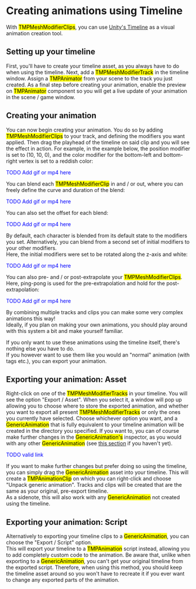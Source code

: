 <link rel="stylesheet" type="text/css" href="../styles.css">

# Creating animations using Timeline
With <mark class="markstyle">TMPMeshModifierClips</mark>, you can use [Unity's Timeline](https://docs.unity3d.com/Packages/com.unity.timeline@1.2/manual/index.html) as a visual animation creation tool.

## Setting up your timeline
First, you'll have to create your timeline asset, as you always have to do when using the timeline.
Next, add a <mark class="markstyle">TMPMeshModifierTrack</mark> in the timeline window. Assign a <mark class="markstyle">TMPAnimator</mark> from your scene to the track you just created.
As a final step before creating your animation, enable the preview on <mark class="markstyle">TMPAnimator</mark> component so you will get a live update of your animation in the scene / game window.

## Creating your animation
You can now begin creating your animation. You do so by adding <mark class="markstyle">TMPMeshModifierClips</mark> to your track, and defining the modifiers you want applied. Then drag the playhead of the timeline on said clip and you will see the effect in action.
For example, in the example below, the position modifier is set to (10, 10, 0), and the color modifier for the bottom-left and bottom-right vertex is set to a reddish color:
<p style="color:blue">TODO Add gif or mp4 here</p>

You can blend each <mark class="markstyle">TMPMeshModifierClip</mark> in and / or out, where you can freely define the curve and duration of the blend:
<p style="color:blue">TODO Add gif or mp4 here</p>

You can also set the offset for each blend:
<p style="color:blue">TODO Add gif or mp4 here</p>

By default, each character is blended from its default state to the modifiers you set. Alternatively, you can blend from a second set of initial modifiers to your other modifiers.  
Here, the initial modifiers were set to be rotated along the z-axis and white:
<p style="color:blue">TODO Add gif or mp4 here</p>

You can also pre- and / or post-extrapolate your <mark class="markstyle">TMPMeshModifierClips</mark>.  
Here, ping-pong is used for the pre-extrapolation and hold for the post-extrapolation:
<p style="color:blue">TODO Add gif or mp4 here</p>

By combining multiple tracks and clips you can make some very complex animations this way!  
Ideally, if you plan on making your own animations, you should play around with this system a bit and make yourself familiar.

If you only want to use these animations using the timeline itself, there's nothing else you have to do.  
If you however want to use them like you would an "normal" animation (with tags etc.), you can export your animation.

## Exporting your animation: Asset
Right-click on one of the <mark class="markstyle">TMPMeshModifierTracks</mark> in your timeline. You will see the option "Export / Asset".
When you select it, a window will pop up allowing you to choose where to store the exported animation, and whether you want to export all present <mark class="markstyle">TMPMeshModifierTracks</mark> or only the ones you currently have selected.
Choose whichever option you want, and a <mark class="markstyle">GenericAnimation</mark> that is fully equivalent to your timeline animation will be created in the directory you specified.
If you want to, you can of course make further changes in the <mark class="markstyle">GenericAnimation's</mark> inspector, as you would with any other <mark class="markstyle">GenericAnimation</mark> (see [this section](genericanimations.html) if you haven't yet).
<p style="color:blue">TODO valid link</p>  


If you want to make further changes but prefer doing so using the timeline, you can simply drag the <mark class="markstyle">GenericAnimation</mark> asset into your timeline. 
This will create a <mark class="markstyle">TMPAnimationClip</mark> on which you can right-click and choose "Unpack generic animation". Tracks and clips will be created that are the same as your original, pre-export timeline.  
As a sidenote, this will also work with any <mark class="markstyle">GenericAnimation</mark> not created using the timeline.  

## Exporting your animation: Script
Alternatively to exporting your timeline clips to a <mark class="markstyle">GenericAnimation</mark>, you can choose the "Export / Script" option.  
This will export your timeline to a <mark class="markstyle">TMPAnimation</mark> script instead, allowing you to add completely custom code to the animation.
Be aware that, unlike when exporting to a <mark class="markstyle">GenericAnimation</mark>, you can't get your original timeline from the exported script. 
Therefore, when using this method, you should keep the timeline asset around so you won't have to recreate it if you ever want to change any exported parts of the animation.